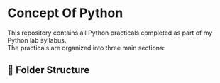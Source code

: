 # Concept Of Python

This repository contains all Python practicals completed as part of my Python lab syllabus.  
The practicals are organized into three main sections:

## 📂 Folder Structure

